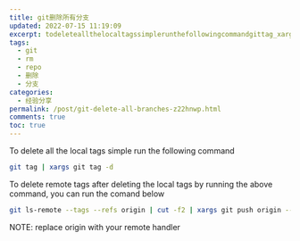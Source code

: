 ```yaml
---
title: git删除所有分支
updated: 2022-07-15 11:19:09
excerpt: todeleteallthelocaltagssimplerunthefollowingcommandgittag_xargsgittagdtodeleteremotetagsafterdeletingthelocaltagsbyrunningtheabovecommandyoucanrunthecomandbelowgitlsremotetagsrefsorigin_cutf_xargsgitpushorigindeletenote_replaceoriginwithyourremotehandler
tags:
  - git
  - rm
  - repo
  - 删除
  - 分支
categories:
  - 经验分享
permalink: /post/git-delete-all-branches-z22hnwp.html
comments: true
toc: true
---
```

To delete all the local tags simple run the following command

```bash
git tag | xargs git tag -d
```

To delete remote tags after deleting the local tags by running the above command, you can run the comand below

```bash
git ls-remote --tags --refs origin | cut -f2 | xargs git push origin --delete
```

NOTE: replace origin with your remote handler